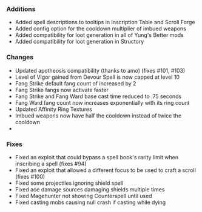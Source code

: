 
### Additions
- Added spell descriptions to tooltips in Inscription Table and Scroll Forge
- Added config option for the cooldown multiplier of imbued weapons
- Added compatibility for loot generation in all of Yung's Better mods
- Added compatibility for loot generation in Structory

### Changes
- Updated apotheosis compatibility (thanks to amo) (fixes #101, #103)
- Level of Vigor gained from Devour Spell is now capped at level 10 
- Fang Strike default fang count of increased by 2
- Fang Strike fangs now activate faster
- Fang Strike and Fang Ward base cast time reduced to .75 seconds
- Fang Ward fang count now increases exponentially with its ring count
- Updated Affinity Ring Textures
- Imbued weapons now have half the cooldown instead of twice the cooldown
- 

### Fixes
- Fixed an exploit that could bypass a spell book's rarity limit when inscribing a spell (fixes #94)
- Fixed an exploit that allowed a different focus to be used to craft a scroll (fixes #100)
- Fixed some projectiles ignoring shield spell
- Fixed aoe damage sources damaging shields multiple times
- Fixed Magehunter not showing Counterspell until used
- Fixed casting mobs causing null crash if casting while dying